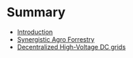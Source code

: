 # Summary

* [Introduction](README.md)
* [Synergistic Agro Forrestry](synergistic_agro_forrestry.md)
* [Decentralized High-Voltage DC grids](decentralized_high-voltage_dc_grids.md)

